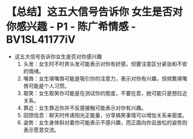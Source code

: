 # 【总结】这五大信号告诉你 女生是否对你感兴趣 - P1 - 陈广希情感 - BV1SL41177iV

-   这五大信号告诉你女生是否对你感兴趣
    1.  头发：女生时不时弄头发可能表示对你有好感，但要注意区分紧张和不安的情绪。
    2.  嘴唇：女生填嘴唇可能是吸引你的注意力，表示对你有兴趣，但频繁填嘴唇可能是个人习惯。
    3.  取笑：女生取笑你可能是在测试你的態度，不要在意，她可能只是想拉近关系。
    4.  靠近：女生靠近你并不反感接触可能表示对你有兴趣。
    5.  回馈信息：聊天时传递阳光正能量，分享搞笑事情可以增加关系亲密度。
    6.  姿势：女生身体斜对着你可能表示不感兴趣，而正面向你且放松的姿势则表示愿意交流。